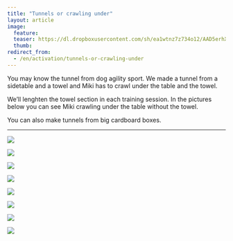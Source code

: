 ```yaml
---
title: "Tunnels or crawling under"
layout: article
image:
  feature:
  teaser: https://dl.dropboxusercontent.com/sh/ea1wtnz7z734o12/AAD5erhX5CcQcxIrbd3tvPqUa/temput/1/DSC41885-245px.jpg
  thumb:
redirect_from:
  - /en/activation/tunnels-or-crawling-under
---
```


You may know the tunnel from dog agility sport. We made a tunnel from a sidetable and a towel and Miki has to crawl under the table and the towel.

We’ll lenghten the towel section in each training session. In the pictures below you can see Miki crawling under the table without the towel.

You can also make tunnels from big cardboard boxes.

---

[![](https://dl.dropboxusercontent.com/sh/ea1wtnz7z734o12/AACkJGEc6eKYYAvoVmtvap-4a/aktivointi/tunnelit/DSC32087-800px.jpg)](https://dl.dropboxusercontent.com/sh/ea1wtnz7z734o12/AAAYKVCbQVCrGTjvvhJLSW8Ua/aktivointi/tunnelit/DSC32087.jpg)

[![](https://dl.dropboxusercontent.com/sh/ea1wtnz7z734o12/AADr3I18HJzwwCKDKPrFMrlVa/aktivointi/tunnelit/DSC32106-800px.jpg)](https://dl.dropboxusercontent.com/sh/ea1wtnz7z734o12/AACnILp27K2bbJd1-kshrZqha/aktivointi/tunnelit/DSC32106.jpg)

[![](https://dl.dropboxusercontent.com/sh/ea1wtnz7z734o12/AAAZLbJUtDVx1QcnrT0397Cma/aktivointi/tunnelit/DSC32095-800px.jpg)](https://dl.dropboxusercontent.com/sh/ea1wtnz7z734o12/AAAklECkGsnxjAxdsAk7uogEa/aktivointi/tunnelit/DSC32095.jpg)

[![](https://dl.dropboxusercontent.com/sh/ea1wtnz7z734o12/AABwsiGZdzC_S_QbMFt7ZwLna/aktivointi/tunnelit/IMG29506-800px.jpg)](https://dl.dropboxusercontent.com/sh/ea1wtnz7z734o12/AADPc7D0tXTIsda4AzMfjw4ya/aktivointi/tunnelit/IMG29506.jpg)

[![](https://dl.dropboxusercontent.com/sh/ea1wtnz7z734o12/AAC0POjFbPDAZm_ceknWUg2ra/temput/1/DSC09608_2-800px.jpg)](https://dl.dropboxusercontent.com/sh/ea1wtnz7z734o12/AAA0u1M8ZMv9U49iuS7-7JQda/temput/1/DSC09608_2.jpg)

[![](https://dl.dropboxusercontent.com/sh/ea1wtnz7z734o12/AAAXp28lD-8GcVrLpoFv9b6Ha/temput/1/DSC09619_2-800px.jpg)](https://dl.dropboxusercontent.com/sh/ea1wtnz7z734o12/AAAVJ8F2H8LEr4oBNyOo6Gona/temput/1/DSC09619_2.jpg)

[![](https://dl.dropboxusercontent.com/sh/ea1wtnz7z734o12/AADSR9lgyFQKWwAnPZw2YkS8a/temput/1/DSC41884-800px.jpg)](https://dl.dropboxusercontent.com/sh/ea1wtnz7z734o12/AADwr5laZ3vwQyZFnEbSi8H0a/temput/1/DSC41884.jpg)

[![](https://dl.dropboxusercontent.com/sh/ea1wtnz7z734o12/AAB5SVQtNj06-Sq0Hbtx4ARwa/temput/1/DSC41885-800px.jpg)](https://dl.dropboxusercontent.com/sh/ea1wtnz7z734o12/AADSFPu0USG8v850IALmRsXPa/temput/1/DSC41885.jpg)
